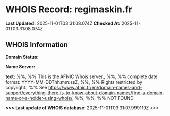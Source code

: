 # WHOIS Record: regimaskin.fr

**Last Updated:** 2025-11-01T03:31:08.074Z
**Checked At:** 2025-11-01T03:31:08.074Z

## WHOIS Information

**Domain Status:** 

**Name Server:** 

**text:** %%, %% This is the AFNIC Whois server., %%, %% complete date format: YYYY-MM-DDThh:mm:ssZ, %%, %% Rights restricted by copyright., %% See https://www.afnic.fr/en/domain-names-and-support/everything-there-is-to-know-about-domain-names/find-a-domain-name-or-a-holder-using-whois/, %%, %%, %% NOT FOUND

**>>> Last update of WHOIS database:** 2025-11-01T03:31:07.999119Z <<<

